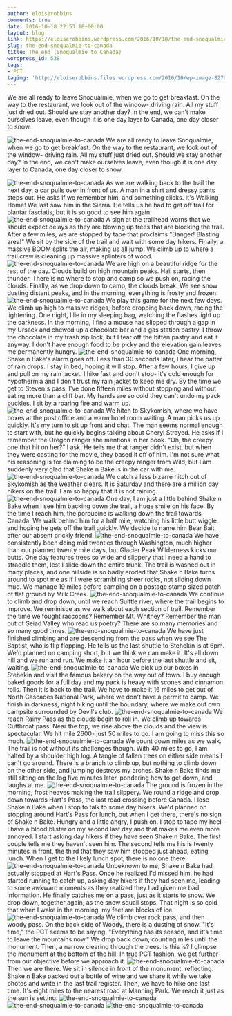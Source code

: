 ```yaml
---
author: eloiserobbins
comments: true
date: 2016-10-18 22:53:18+00:00
layout: blog
link: https://eloiserobbins.wordpress.com/2016/10/18/the-end-snoqualmie-to-canada/
slug: the-end-snoqualmie-to-canada
title: The end (Snoqualmie to Canada)
wordpress_id: 538
tags:
- PCT
tagimg: 'http://eloiserobbins.files.wordpress.com/2016/10/wp-image-82706162jpg.jpg'
---
```


We are all ready to leave Snoqualmie, when we go to get breakfast. On the way to the restaurant, we look out of the window- driving rain. All my stuff just dried out. Should we stay another day? In the end, we can't make ourselves leave, even though it is one day layer to Canada, one day closer to snow.


![the-end-snoqualmie-to-canada](http://eloiserobbins.files.wordpress.com/2016/10/wp-image-82706162jpg.jpg)
We are all ready to leave Snoqualmie, when we go to get breakfast. On the way to the restaurant, we look out of the window- driving rain. All my stuff just dried out. Should we stay another day? In the end, we can't make ourselves leave, even though it is one day layer to Canada, one day closer to snow.

![the-end-snoqualmie-to-canada](http://eloiserobbins.files.wordpress.com/2016/10/wp-image-606601435jpg.jpg)
As we are walking back to the trail the next day, a car pulls over in front of us. A man in a shirt and dressy pants steps out. He asks if we remember him, and something clicks. It's Walking Home! We last saw him in the Sierra. He tells us he had to get off trail for plantar fasciatis, but it is so good to see him again.
![the-end-snoqualmie-to-canada](http://eloiserobbins.files.wordpress.com/2016/10/wp-image-941892921jpg.jpg)
A sign at the trailhead warns that we should expect delays as they are blowing up trees that are blocking the trail. After a few miles, we are stopped by tape that proclaims "Danger! Blasting area!" We sit by the side of the trail and wait with some day hikers. Finally, a massive BOOM splits the air, making us all jump. We climb up to where a trail crew is cleaning up massive splinters of wood.
![the-end-snoqualmie-to-canada](http://eloiserobbins.files.wordpress.com/2016/10/wp-image-790761767jpg.jpg)
We are high on a beautiful ridge for the rest of the day. Clouds build on high mountain peaks. Hail starts, then thunder. There is no where to stop and camp so we push on, racing the clouds. Finally, as we drop down to camp, the clouds break. We see snow dusting distant peaks, and in the morning, everything is frosty and frozen.
![the-end-snoqualmie-to-canada](http://eloiserobbins.files.wordpress.com/2016/10/wp-image-1908766768jpg.jpg)
We play this game for the next few days. We climb up high to massive ridges, before dropping back down, racing the lightening. One night, I lie in my sleeping bag, watching the flashes light up the darkness. In the morning, I find a mouse has  slipped through a gap in my Ursack and chewed up a chocolate bar and a gas station pastry. I throw the chocolate in my trash zip lock, but I tear off the bitten pastry and eat it anyway. I don't have enough food to be picky and the elevation gain leaves me permanently hungry.
![the-end-snoqualmie-to-canada](http://eloiserobbins.files.wordpress.com/2016/10/wp-image-670114288jpg.jpg)
One morning, Shake n Bake's alarm goes off. Less than 30 seconds later, I hear the patter of rain drops. I stay in bed, hoping it will stop. After a few hours, I give up and pull on my rain jacket. I hike fast and don't stop- it's cold enough for hypothermia and I don't trust my rain jacket to keep me dry. By the time we get to Steven's pass, I've done fifteen miles without stopping and without eating more than a cliff bar. My hands are so cold they can't undo my pack buckles. I sit by a roaring fire and warm up.
![the-end-snoqualmie-to-canada](http://eloiserobbins.files.wordpress.com/2016/10/wp-image-238128508jpg.jpg)
We hitch to Skykomish, where we have boxes at the post office and a warm hotel room waiting. A man picks us up quickly. It's my turn to sit up front and chat. The man seems normal enough to start with, but he quickly begins talking about Cheryl Strayed. He asks if I remember the Oregon ranger she mentions in her book. "Oh, the creepy one that hit on her?" I ask. He tells me that ranger didn't exist, but when they were casting for the movie, they based it off of him. I'm not sure what his reasoning is for claiming to be the creepy ranger from Wild, but I am suddenly very glad that Shake n Bake is in the car with me.
![the-end-snoqualmie-to-canada](http://eloiserobbins.files.wordpress.com/2016/10/wp-image-1035304822jpg.jpg)
We catch a less bizarre hitch out of Skykomish as the weather clears. It is Saturday and there are a million day hikers on the trail. I am so happy that it is not raining.
![the-end-snoqualmie-to-canada](http://eloiserobbins.files.wordpress.com/2016/10/wp-image-604844542jpg.jpg)
One day, I am just a little behind Shake n Bake when I see him backing down the trail, a huge smile on his face. By the time I reach him, the porcupine is walking down the trail towards Canada. We walk behind him for a half mile, watching his little butt wiggle and hoping he gets off the trail quickly. We decide to name him Bear Bait, after our absent prickly friend.
![the-end-snoqualmie-to-canada](http://eloiserobbins.files.wordpress.com/2016/10/wp-image-13104046jpg.jpg)
We have consistently been doing mid twenties through Washington, much higher than our planned twenty mile days, but Glacier Peak Wilderness kicks our butts. One day features trees so wide and slippery that I need a hand to straddle them, lest I slide down the entire trunk. The trail is washed out in many places, and one hillside is so badly eroded that Shake n Bake turns around to spot me as if I were scrambling sheer rocks, not sliding down mud. We manage 19 miles before camping on a postage stamp sized patch of flat ground by Milk Creek.
![the-end-snoqualmie-to-canada](http://eloiserobbins.files.wordpress.com/2016/10/wp-image-384966159jpg.jpg)
We continue to climb and drop down, until we reach Suittle river, where the trail begins to improve. We reminisce as we walk about each section of trail. Remember the time we fought raccoons? Remember Mt. Whitney? Remember the man out of Seiad Valley who read us poetry? There are so many memories and so many good times.
![the-end-snoqualmie-to-canada](http://eloiserobbins.files.wordpress.com/2016/10/wp-image-397067413jpg.jpg)
We have just finished climbing and are descending from the pass when we see The Baptist, who is flip flopping. He tells us the last shuttle to Stehekin is at 6pm. We'd planned on camping short, but we think we can make it. It's all down hill and we run and run. We make it an hour before the last shuttle and sit, waiting.
![the-end-snoqualmie-to-canada](http://eloiserobbins.files.wordpress.com/2016/10/wp-image-337735985jpg.jpg)
We pick up our boxes in Stehekin and visit the famous bakery on the way out of town. I buy enough baked goods for a full day and my pack is heavy with scones and cinnamon rolls. Then it is back to the trail. We have to make it 16 miles to get out of North Cascades National Park, where we don't have a permit to camp. We finish in darkness, night hiking until the boundary, where we make out own campsite surrounded by Devil's club.
![the-end-snoqualmie-to-canada](http://eloiserobbins.files.wordpress.com/2016/10/wp-image-1725480851jpg.jpg)
We reach Rainy Pass as the clouds begin to roll in. We climb up towards Cutthroat pass. Near the top, we rise above the clouds and the view is spectacular. We hit mile 2600- just 50 miles to go. I am going to miss this so much.
![the-end-snoqualmie-to-canada](http://eloiserobbins.files.wordpress.com/2016/10/wp-image-716322283jpg.jpg)
We count down miles as we walk. The trail is not without its challenges though. With 40 miles to go, I am halted by a shoulder high log. A tangle of fallen trees on either side means I can't go around. There is a branch to climb up, but nothing to climb down on the other side, and jumping destroys my arches. Shake n Bake finds me still sitting on the log five minutes later, pondering how to get down, and laughs at me.
![the-end-snoqualmie-to-canada](http://eloiserobbins.files.wordpress.com/2016/10/wp-image-129200032jpg.jpg)
The ground is frozen in the morning, frost heaves making the trail slippery. We round a ridge and drop down towards Hart's Pass, the last road crossing before Canada. I lose Shake n Bake when I stop to talk to some day hikers. We'd planned on stopping around Hart's Pass for lunch, but when I get there, there's no sign of Shake n Bake. Hungry and a little angry, I push on. I stop to tape my heel- I have a blood blister on my second last day and that makes me even more annoyed. I start asking day hikers if they have seen Shake n Bake. The first couple tells me they haven't seen him. The second tells me his is twenty minutes in front, the third that they saw him stopped just ahead, eating lunch. When I get to the likely lunch spot, there is no one there.
![the-end-snoqualmie-to-canada](http://eloiserobbins.files.wordpress.com/2016/10/wp-image-1186215024jpg.jpg)
Unbeknown to me, Shake n Bake had actually stopped at Hart's Pass. Once he realized I'd missed him, he had started running to catch up, asking day hikers if they had seen me, leading to some awkward moments as they realized they had given me bad information. He finally catches me on a pass, just as it starts to snow. We drop down, together again, as the snow squall stops. That night is so cold that when I wake in the morning, my feet are blocks of ice.
![the-end-snoqualmie-to-canada](http://eloiserobbins.files.wordpress.com/2016/10/wp-image-761636483jpg.jpg)
We climb over rock pass, and then woody pass. On the back side of Woody, there is a dusting of snow. "It's time," the PCT seems to be saying. "Everything has its season, and it's time to leave the mountains now." We drop back down, counting miles until the monument. Then, a narrow clearing through the trees. Is this is? I glimpse the monument at the bottom of the hill. In true PCT fashion, we get further from our objective before we approach it.
![the-end-snoqualmie-to-canada](http://eloiserobbins.files.wordpress.com/2016/10/wp-image-1202395481jpg.jpg)
Then we are there. We sit in silence in front of the monument, reflecting. Shake n Bake packed out a bottle of wine and we share it while we take photos and write in the last trail register. Then, we have to hike one last time. It's eight miles to the nearest road at Manning Park. We reach it just as the sun is setting.
![the-end-snoqualmie-to-canada](http://eloiserobbins.files.wordpress.com/2016/10/wp-image-1459441467jpg.jpg)
![the-end-snoqualmie-to-canada](http://eloiserobbins.files.wordpress.com/2016/10/wp-image-2077487466jpg.jpg)
![the-end-snoqualmie-to-canada](http://eloiserobbins.files.wordpress.com/2016/10/wp-image-1660883710jpg.jpg)
